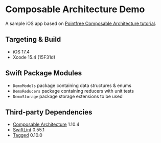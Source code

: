 # Composable Architecture Demo

A sample iOS app based on [Pointfree Composable Architecture tutorial](https://pointfreeco.github.io/swift-composable-architecture/main/tutorials/buildingsyncups/).

## Targeting & Build

* iOS 17.4
* Xcode 15.4 (15F31d)

## Swift Package Modules

* `DemoModels` package containing data structures & enums
* `DemoReducers` package containing reducers with unit tests
* `DemoStorage` package storage extensions to be used

## Third-party Dependencies

* [Composable Architecture](https://github.com/pointfreeco/swift-composable-architecture) 1.10.4
* [SwiftLint](https://github.com/realm/SwiftLint) 0.55.1
* [Tagged](https://github.com/pointfreeco/swift-tagged) 0.10.0